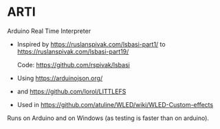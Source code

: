 # ARTI
Arduino Real Time Interpreter

* Inspired by https://ruslanspivak.com/lsbasi-part1/ to https://ruslanspivak.com/lsbasi-part19/

  Code: https://github.com/rspivak/lsbasi

* Using https://arduinojson.org/

* and https://github.com/lorol/LITTLEFS

* Used in https://github.com/atuline/WLED/wiki/WLED-Custom-effects

Runs on Arduino and on Windows (as testing is faster than on arduino).

